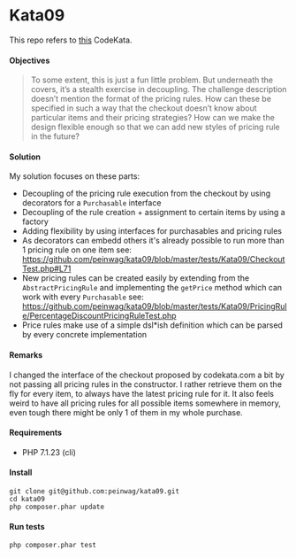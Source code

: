 # Kata09

This repo refers to [this](http://codekata.com/kata/kata09-back-to-the-checkout/) CodeKata.

#### Objectives

>To some extent, this is just a fun little problem. But underneath the covers, it’s a stealth exercise
in decoupling. The challenge description doesn’t mention the format of the pricing rules. 
How can these be specified in such a way that the checkout doesn’t know about particular items and 
their pricing strategies? How can we make the design flexible enough so that we can add 
new styles of pricing rule in the future?


#### Solution

My solution focuses on these parts: 
- Decoupling of the pricing rule execution from the checkout by using decorators for a `Purchasable` interface
- Decoupling of the rule creation + assignment to certain items by using a factory
- Adding flexibility by using interfaces for purchasables and pricing rules
- As decorators can embedd others it's already possible to run more than 1 pricing rule on one item
see: https://github.com/peinwag/kata09/blob/master/tests/Kata09/CheckoutTest.php#L71
- New pricing rules can be created easily by extending from the `AbstractPricingRule` and implementing the `getPrice` method which can
work with every `Purchasable` see: https://github.com/peinwag/kata09/blob/master/tests/Kata09/PricingRule/PercentageDiscountPricingRuleTest.php
- Price rules make use of a simple dsl*ish definition which can be parsed by every concrete implementation

#### Remarks
I changed the interface of the checkout proposed by codekata.com a bit by not passing
all pricing rules in the constructor. I rather retrieve them on the fly for every item, to always have the latest
pricing rule for it. It also feels weird to have all pricing rules for all possible items somewhere in memory, even tough there might be only 1 of them in my whole purchase.


#### Requirements
- PHP 7.1.23 (cli)

#### Install
```
git clone git@github.com:peinwag/kata09.git
cd kata09
php composer.phar update
```

#### Run tests
`php composer.phar test`
